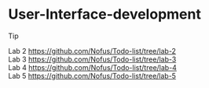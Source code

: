 # User-Interface-development
> [!TIP]
> Lab 2 https://github.com/Nofus/Todo-list/tree/lab-2  
> Lab 3 https://github.com/Nofus/Todo-list/tree/lab-3  
> Lab 4 https://github.com/Nofus/Todo-list/tree/lab-4  
> Lab 5 https://github.com/Nofus/Todo-list/tree/lab-5
